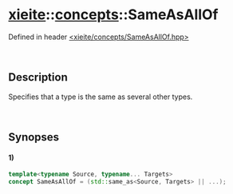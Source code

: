 # [xieite](../xieite.md)\:\:[concepts](../concepts.md)\:\:SameAsAllOf
Defined in header [<xieite/concepts/SameAsAllOf.hpp>](../../include/xieite/concepts/SameAsAllOf.hpp)

&nbsp;

## Description
Specifies that a type is the same as several other types.

&nbsp;

## Synopses
#### 1)
```cpp
template<typename Source, typename... Targets>
concept SameAsAllOf = (std::same_as<Source, Targets> || ...);
```
